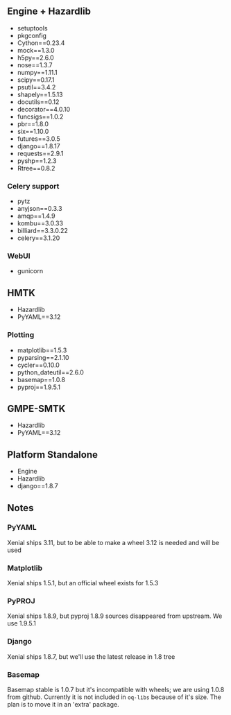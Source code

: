 ## Engine + Hazardlib ##
- setuptools
- pkgconfig
- Cython==0.23.4
- mock==1.3.0
- h5py==2.6.0
- nose==1.3.7
- numpy==1.11.1
- scipy==0.17.1
- psutil==3.4.2
- shapely==1.5.13
- docutils==0.12
- decorator==4.0.10
- funcsigs==1.0.2
- pbr==1.8.0
- six==1.10.0
- futures==3.0.5
- django==1.8.17
- requests==2.9.1
- pyshp==1.2.3
- Rtree==0.8.2

### Celery support ###
- pytz
- anyjson==0.3.3
- amqp==1.4.9
- kombu==3.0.33
- billiard==3.3.0.22
- celery==3.1.20

### WebUI ###
- gunicorn

## HMTK ##
- Hazardlib
- PyYAML==3.12

### Plotting ###
- matplotlib==1.5.3
- pyparsing==2.1.10
- cycler==0.10.0
- python_dateutil==2.6.0
- basemap==1.0.8
- pyproj==1.9.5.1

## GMPE-SMTK ##
- Hazardlib
- PyYAML==3.12

## Platform Standalone ##

- Engine
- Hazardlib
- django==1.8.7

## Notes ##

### PyYAML ###
Xenial ships 3.11, but to be able to make a wheel 3.12 is needed and will be used

### Matplotlib ###
Xenial ships 1.5.1, but an official wheel exists for 1.5.3

### PyPROJ ###
Xenial ships 1.8.9, but pyproj 1.8.9 sources disappeared from upstream. We use 1.9.5.1

### Django ###
Xenial ships 1.8.7, but we'll use the latest release in 1.8 tree

### Basemap ###
Basemap stable is 1.0.7 but it's incompatible with wheels; we are using 1.0.8 from github.
Currently it is not included in `oq-libs` because of it's size. The plan is to move it
in an 'extra' package.
